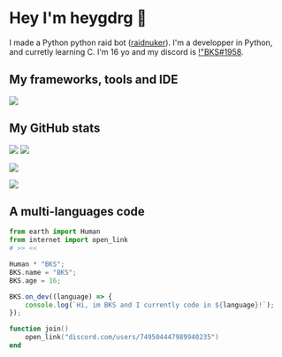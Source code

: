 # Hey I'm heygdrg 👋
I made a Python python raid bot ([raidnuker](https://github.com/heygdrg/)). I'm a developper in Python, and curretly learning C. I'm 16 yo and my discord is [!"BKS#1958](https://discord.com/users/749504447989940235).

## My frameworks, tools and IDE
![](https://github-readme-stats.vercel.app/api/pin/?username=heygdrg&repo=sufurion&theme=midnight-purple&hide_border=true)

## My GitHub stats
![](https://custom-icon-badges.herokuapp.com/github/followers/CSM-BlueRed?color=23960c&labelColor=188207&style=for-the-badge&logo=person-add&label=Followers&logoColor=white)
![](https://custom-icon-badges.herokuapp.com/github/stars/CSM-BlueRed?color=23960c&labelColor=188207&style=for-the-badge&logo=person-add&label=Stars&logoColor=white)

![](https://github-readme-stats.vercel.app/api?username=CSM-BlueRed&theme=midnight-purple&hide_border=true&border_radius=0)

![](https://github-readme-stats.vercel.app/api/top-langs/?username=CSM-BlueRed&theme=midnight-purple&hide_border=true&border_radius=0&layout=compact)

## A multi-languages code

```python
from earth import Human
from internet import open_link
# >> <<
```
```c
Human * "BKS";
BKS.name = "BKS";
BKS.age = 16;
```
```js
BKS.on_dev((language) => {
    console.log(`Hi, im BKS and I currently code in ${language}!`);
});
```
```lua
function join()
    open_link("discord.com/users/749504447989940235")
end
```
